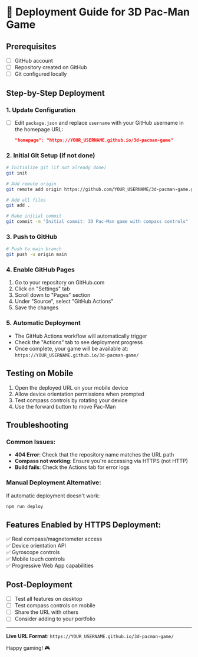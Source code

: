 # 🚀 Deployment Guide for 3D Pac-Man Game

## Prerequisites
- [ ] GitHub account
- [ ] Repository created on GitHub
- [ ] Git configured locally

## Step-by-Step Deployment

### 1. Update Configuration
- [ ] Edit `package.json` and replace `username` with your GitHub username in the homepage URL:
  ```json
  "homepage": "https://YOUR_USERNAME.github.io/3d-pacman-game"
  ```

### 2. Initial Git Setup (if not done)
```bash
# Initialize git (if not already done)
git init

# Add remote origin
git remote add origin https://github.com/YOUR_USERNAME/3d-pacman-game.git

# Add all files
git add .

# Make initial commit
git commit -m "Initial commit: 3D Pac-Man game with compass controls"
```

### 3. Push to GitHub
```bash
# Push to main branch
git push -u origin main
```

### 4. Enable GitHub Pages
1. Go to your repository on GitHub.com
2. Click on "Settings" tab
3. Scroll down to "Pages" section
4. Under "Source", select "GitHub Actions"
5. Save the changes

### 5. Automatic Deployment
- The GitHub Actions workflow will automatically trigger
- Check the "Actions" tab to see deployment progress
- Once complete, your game will be available at: `https://YOUR_USERNAME.github.io/3d-pacman-game/`

## Testing on Mobile
1. Open the deployed URL on your mobile device
2. Allow device orientation permissions when prompted
3. Test compass controls by rotating your device
4. Use the forward button to move Pac-Man

## Troubleshooting

### Common Issues:
- **404 Error**: Check that the repository name matches the URL path
- **Compass not working**: Ensure you're accessing via HTTPS (not HTTP)
- **Build fails**: Check the Actions tab for error logs

### Manual Deployment Alternative:
If automatic deployment doesn't work:
```bash
npm run deploy
```

## Features Enabled by HTTPS Deployment:
✅ Real compass/magnetometer access  
✅ Device orientation API  
✅ Gyroscope controls  
✅ Mobile touch controls  
✅ Progressive Web App capabilities

## Post-Deployment
- [ ] Test all features on desktop
- [ ] Test compass controls on mobile
- [ ] Share the URL with others
- [ ] Consider adding to your portfolio

---

**Live URL Format**: `https://YOUR_USERNAME.github.io/3d-pacman-game/`

Happy gaming! 🎮